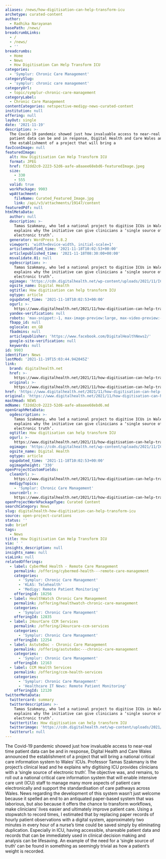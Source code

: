 ```yaml
---
aliases: /news/how-digitisation-can-help-transform-icu
archetype: curated-content
author:
  - Radhika Narayanan
basePath: /news/
breadcrumbLinks:
  - /
  - /news/
  - ''
breadcrumbs:
  - Home
  - News
  - How Digitisation Can Help Transform ICU
categories:
  - 'Symplur: Chronic Care Management'
categorySlug:
  - 'symplur: chronic care management'
categoryUrl:
  - topic/symplur-chronic-care-management
categoryLabel:
  - Chronic Care Management
contentCategories: netspective-medigy-news-curated-content
institution: null
offering: null
layOut: single
date: '2021-11-19'
description: >-
  The Covid-19 pandemic showed just how invaluable access to near-real time
  patient data can be and in response, Digital Health and Care Wales announced
  the establishment of a project that will bring a 
favIconImage: null
featuredImage:
  alt: How Digitisation Can Help Transform ICU
  format: JPEG
  href: f32dd2c0-2223-52d6-aafe-a8aaee68ebd6-featuredImage.jpeg
  size:
    - 330
    - 555
  valid: true
  workPackage: 9903
  wpAttachment:
    fileName: Curated_Featured_Image.jpg
    link: /api/v3/attachments/19147/content
featuredPdf: null
htmlMetaData:
  author: null
  description: >-
    Tamas Szakmany, who led a national project to digitise ICUs in Wales,
    explains why the initiative can give clinicians a ‘single source of
    electronic truth’.
  generator: WordPress 5.8.2
  viewport: 'width=device-width, initial-scale=1'
  articlemodified_time: '2021-11-18T10:02:53+00:00'
  articlepublished_time: '2021-11-18T08:30:00+00:00'
  msvalidate.01: null
  ogdescription: >-
    Tamas Szakmany, who led a national project to digitise ICUs in Wales,
    explains why the initiative can give clinicians a ‘single source of
    electronic truth’.
  ogimage: 'https://cdn.digitalhealth.net/wp-content/uploads/2021/11/ICU-Ward-1.jpg'
  ogsite_name: Digital Health
  ogtitle: How digitisation can help transform ICU
  ogtype: article
  ogupdated_time: '2021-11-18T10:02:53+00:00'
  ogurl: >-
    https://www.digitalhealth.net/2021/11/how-digitisation-can-help-transform-icu/
  yandex-verification: null
  robots: 'max-snippet:-1, max-image-preview:large, max-video-preview:-1'
  fbapp_id: null
  oglocale: en_GB
  fbadmins: null
  articlepublisher: 'https://www.facebook.com/DigitalHealthNews2/'
  google-site-verification: null
  keywords: null
id: 9903
identifier: News
lastMod: '2021-11-19T15:03:44.942045Z'
link:
  brand: digitalhealth.net
  href: >-
    https://www.digitalhealth.net/2021/11/how-digitisation-can-help-transform-icu/
  original: >-
    https://www.digitalhealth.net/2021/11/how-digitisation-can-help-transform-icu/
href: 'https://www.digitalhealth.net/2021/11/how-digitisation-can-help-transform-icu/'
original: 'https://www.digitalhealth.net/2021/11/how-digitisation-can-help-transform-icu/'
mastHead: NEWS
mdName: f32dd2c0-2223-52d6-aafe-a8aaee68ebd6.md
openGraphMetaData:
  ogdescription: >-
    Tamas Szakmany, who led a national project to digitise ICUs in Wales,
    explains why the initiative can give clinicians a ‘single source of
    electronic truth’.
  ogtitle: How digitisation can help transform ICU
  ogurl: >-
    https://www.digitalhealth.net/2021/11/how-digitisation-can-help-transform-icu/
  ogimage: 'https://cdn.digitalhealth.net/wp-content/uploads/2021/11/ICU-Ward-1.jpg'
  ogsite_name: Digital Health
  ogtype: article
  ogupdated_time: '2021-11-18T10:02:53+00:00'
  ogimageheight: '330'
openProjectCustomFields:
  cleanUrl: >-
    https://www.digitalhealth.net/2021/11/how-digitisation-can-help-transform-icu/
  medigyTopics:
    - 'Symplur: Chronic Care Management'
  sourceUrl: >-
    https://www.digitalhealth.net/2021/11/how-digitisation-can-help-transform-icu/
openProjectWorkPackageType: Curated Content
searchCategory: News
slug: digitalhealth-how-digitisation-can-help-transform-icu
source: open-project-curations
status: ''
sub: brief
tags:
  - News
title: How Digitisation Can Help Transform ICU
via: ' '
insights_description: null
insights_name: null
viaLink: null
relatedOfferings:
  - label: CyberMed Health - Remote Care Management
    permalink: /offering/cybermed-health---remote-care-management
    categories:
      - 'Symplur: Chronic Care Management'
      - 'KLAS: Telehealth'
      - 'Medigy: Remote Patient Monitoring'
    offeringId: 18256
  - label: HealthWatch Chronic Care Management
    permalink: /offering/healthwatch-chronic-care-management
    categories:
      - 'Symplur: Chronic Care Management'
    offeringId: 12835
  - label: 24ourCare CCM Services
    permalink: /offering/24ourcare-ccm-services
    categories:
      - 'Symplur: Chronic Care Management'
    offeringId: 12254
  - label: AstuteDoc - Chronic Care Management
    permalink: /offering/astutedoc---chronic-care-management
    categories:
      - 'Symplur: Chronic Care Management'
    offeringId: 12163
  - label: CCM Health Services
    permalink: /offering/ccm-health-services
    categories:
      - 'Symplur: Chronic Care Management'
      - 'Healthcare IT News: Remote Patient Monitoring'
    offeringId: 12120
twitterMetaData:
  twittercard: summary
  twitterdescription: >-
    Tamas Szakmany, who led a national project to digitise ICUs in Wales,
    explains why the initiative can give clinicians a ‘single source of
    electronic truth’.
  twittertitle: How digitisation can help transform ICU
  twitterimage: 'https://cdn.digitalhealth.net/wp-content/uploads/2021/11/ICU-Ward-1.jpg'
  twitterurl: null
---
```

<p>The Covid-19 pandemic showed just how invaluable access to near-real time patient data can be and in response, Digital Health and Care Wales announced the establishment of a project that will bring a national critical care information system to Wales’ ICUs. Professor Tamas Szakmany is the project’s clinical lead and he explains why digitising ICU provides clinicians with a ‘single source of electronic truth’.
The objective was, and remains, to roll out a national critical care information system that will enable intensive care unit (ICU) staff to manage many more aspects of patient care electronically and support the standardisation of care pathways across Wales.
News regarding the development of this system wasn’t just welcome because it spelled an end to an antiquated paper-based system that was laborious, but also because it offers the chance to transform workflows, make clinicians’ lives easier and ultimately improve patient care.
Using a stopwatch to record times, I estimated that by replacing paper records of hourly patient observations with a digital system, approximately two minutes in every hour of a nurse’s time could be saved simply by eliminating duplication.
Especially in ICU, having accessible, shareable patient data and records that can be immediately used in clinical decision making and analysis can be lifesaving.
An example of the need for a ‘single source of truth’ can be found in something as seemingly trivial as how a patient’s weight is recorded.</p>